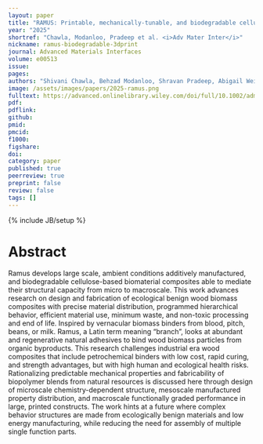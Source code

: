 ```yaml
---
layout: paper
title: "RAMUS: Printable, mechanically-tunable, and biodegradable cellulose-mediated composites"
year: "2025"
shortref: "Chawla, Modanloo, Pradeep et al. <i>Adv Mater Inter</i>"
nickname: ramus-biodegradable-3dprint
journal: Advanced Materials Interfaces 
volume: e00513
issue: 
pages: 
authors: "Shivani Chawla, Behzad Modanloo, Shravan Pradeep, Abigail Weinstein, Victor Li, Laia Mogas-Soldevila"
image: /assets/images/papers/2025-ramus.png
fulltext: https://advanced.onlinelibrary.wiley.com/doi/full/10.1002/admi.202500513
pdf: 
pdflink: 
github: 
pmid: 
pmcid: 
f1000: 
figshare: 
doi: 
category: paper
published: true
peerreview: true
preprint: false
review: false
tags: []
---
```

{% include JB/setup %}

# Abstract 

Ramus develops large scale, ambient conditions additively manufactured, and biodegradable cellulose-based biomaterial composites able to mediate their structural capacity from micro to macroscale. This work advances research on design and fabrication of ecological benign wood biomass composites with precise material distribution, programmed hierarchical behavior, efficient material use, minimum waste, and non-toxic processing and end of life. Inspired by vernacular biomass binders from blood, pitch, beans, or milk. Ramus, a Latin term meaning “branch”, looks at abundant and regenerative natural adhesives to bind wood biomass particles from organic byproducts. This research challenges industrial era wood composites that include petrochemical binders with low
cost, rapid curing, and strength advantages, but with high human and ecological health risks. Rationalizing predictable mechanical properties and fabricability of biopolymer blends from natural resources is discussed here through design of microscale chemistry-dependent structure, mesoscale manufactured property distribution, and macroscale functionally graded performance in large, printed constructs. The work hints at a future where complex behavior structures are made from ecologically benign materials and low energy manufacturing, while reducing the need for assembly of multiple single function parts.